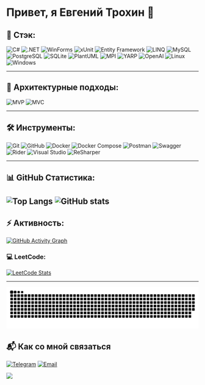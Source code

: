 # Привет, я Евгений Трохин 👋

## 🔧 Стэк:
![C#](https://img.shields.io/badge/-CSharp-239120?style=flat-square&logo=c-sharp&logoColor=white)
![.NET](https://img.shields.io/badge/-.NET-512BD4?style=flat-square&logo=dotnet&logoColor=white)
![WinForms](https://img.shields.io/badge/-WinForms-00599C?style=flat-square&logo=windows&logoColor=white)
![xUnit](https://img.shields.io/badge/-xUnit-FF2C69?style=flat-square&logo=xunit&logoColor=white)
![Entity Framework](https://img.shields.io/badge/-Entity%20Framework-512BD4?style=flat-square&logo=.net&logoColor=white)
![LINQ](https://img.shields.io/badge/-LINQ-007ACC?style=flat-square&logo=dotnet&logoColor=white)
![MySQL](https://img.shields.io/badge/-MySQL-4479A1?style=flat-square&logo=mysql&logoColor=white)
![PostgreSQL](https://img.shields.io/badge/-PostgreSQL-4169E1?style=flat-square&logo=postgresql&logoColor=white)
![SQLite](https://img.shields.io/badge/-SQLite-003B57?style=flat-square&logo=sqlite&logoColor=white)
![PlantUML](https://img.shields.io/badge/-PlantUML-1B4A2D?style=flat-square&logo=plantuml&logoColor=white)
![MPI](https://img.shields.io/badge/-MPI-6600FF?style=flat-square&logo=mpi&logoColor=white)
![YARP](https://img.shields.io/badge/-YARP-0062CC?style=flat-square&logo=reverseproxy&logoColor=white)
![OpenAI](https://img.shields.io/badge/-OpenAI-1A1A1A?style=flat-square&logo=openai&logoColor=white)
![Linux](https://img.shields.io/badge/-Linux-FCC624?style=flat-square&logo=linux&logoColor=black)
![Windows](https://img.shields.io/badge/-Windows-0078D6?style=flat-square&logo=windows&logoColor=white)

---

## 🧠 Архитектурные подходы:
![MVP](https://img.shields.io/badge/-MVP-FFB000?style=flat-square&logo=patternfly&logoColor=black)
![MVC](https://img.shields.io/badge/-MVC-6DB33F?style=flat-square&logo=spring&logoColor=black)

---

## 🛠 Инструменты:
![Git](https://img.shields.io/badge/-Git-F05032?style=flat-square&logo=git&logoColor=white)
![GitHub](https://img.shields.io/badge/-GitHub-181717?style=flat-square&logo=github&logoColor=white)
![Docker](https://img.shields.io/badge/-Docker-2496ED?style=flat-square&logo=docker&logoColor=white)
![Docker Compose](https://img.shields.io/badge/-Docker%20Compose-2496ED?style=flat-square&logo=docker&logoColor=white)
![Postman](https://img.shields.io/badge/-Postman-FF6C37?style=flat-square&logo=postman&logoColor=white)
![Swagger](https://img.shields.io/badge/-Swagger-85EA2D?style=flat-square&logo=swagger&logoColor=black)
![Rider](https://img.shields.io/badge/-Rider-000000?style=flat-square&logo=jetbrains&logoColor=white)
![Visual Studio](https://img.shields.io/badge/-Visual%20Studio-5C2D91?style=flat-square&logo=visual-studio&logoColor=white)
![ReSharper](https://img.shields.io/badge/-ReSharper-512BD4?style=flat-square&logo=jetbrains&logoColor=white)

---

## 📊 GitHub Статистика:
![Top Langs](https://github-readme-stats.vercel.app/api/top-langs/?username=trokhin87&layout=compact&langs_count=100&theme=dark)
![GitHub stats](https://github-readme-stats.vercel.app/api?username=trokhin87&show_icons=true&theme=dark)
---

## ⚡ Активность:
[![GitHub Activity Graph](https://github-readme-activity-graph.vercel.app/graph?username=trokhin87&theme=tokyo-night)](https://github.com/trokhin87)

### 💻 LeetCode:
[![LeetCode Stats](https://img.shields.io/badge/Решено-44-green?style=flat-square&logo=leetcode&logoColor=white)](https://leetcode.com/trokhin87/)

---
<picture>
  <source media="(prefers-color-scheme: dark)" srcset="https://raw.githubusercontent.com/platane/platane/output/github-contribution-grid-snake-dark.svg">
  <source media="(prefers-color-scheme: light)" srcset="https://raw.githubusercontent.com/platane/platane/output/github-contribution-grid-snake.svg">
  <img alt="github contribution grid snake animation" src="https://raw.githubusercontent.com/platane/platane/output/github-contribution-grid-snake.svg">
</picture>

## 📬 Как со мной связаться

[![Telegram](https://img.shields.io/badge/-Написать%20в%20Telegram-2CA5E0?style=for-the-badge&logo=telegram&logoColor=white)](https://t.me/m0neylonger)
[![Email](https://img.shields.io/badge/-trokhin87@gmail.com-D14836?style=for-the-badge&logo=gmail&logoColor=white)](mailto:trokhin87@gmail.com)

![](https://komarev.com/ghpvc/?username=trokhin87&color=green)
